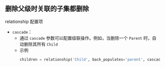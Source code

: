 ## 删除父级时关联的子集都删除
relationship 配置项
- `cascade`：
    - 通过 `cascade` 参数可以配置级联操作。例如，当删除一个 `Parent` 时，自动删除其所有 `Child`
    - 示例
	    ```python
	    children = relationship('Child', back_populates='parent', cascade="all, delete-orphan")
```
